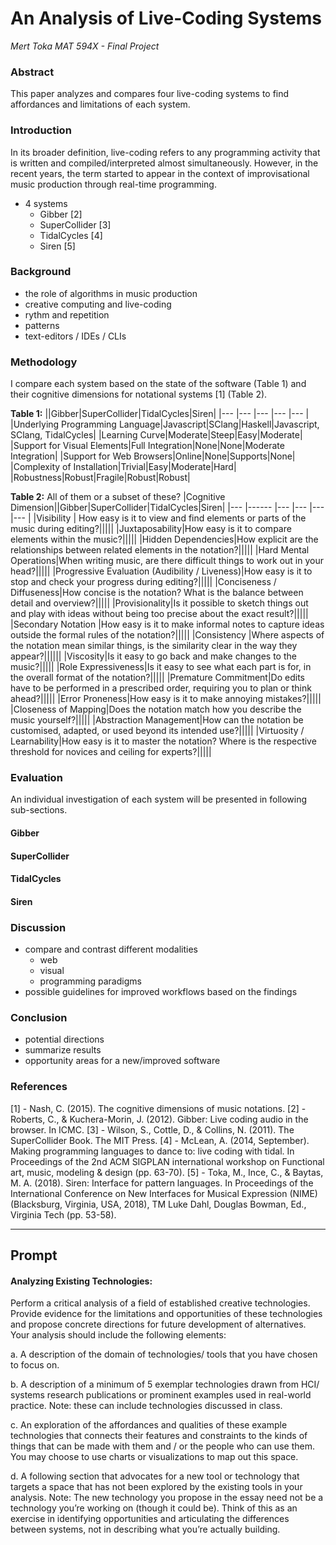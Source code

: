 # An Analysis of Live-Coding Systems
*Mert Toka*
*MAT 594X - Final Project*

### Abstract
This paper analyzes and compares four live-coding systems to find affordances and limitations of each system.   

### Introduction
In its broader definition, live-coding refers to any programming activity that is written and compiled/interpreted almost simultaneously. However, in the recent years, the term started to appear in the context of improvisational music production through real-time programming.     

- 4 systems
  - Gibber [2]
  - SuperCollider [3]
  - TidalCycles [4]
  - Siren [5]

### Background
- the role of algorithms in music production
- creative computing and live-coding 
- rythm and repetition
- patterns
- text-editors / IDEs / CLIs

### Methodology
I compare each system based on the state of the software (Table 1) and their cognitive dimensions for notational systems [1] (Table 2). 

**Table 1:**
||Gibber|SuperCollider|TidalCycles|Siren|
|--- |--- |--- |--- |--- |
|Underlying Programming Language|Javascript|SClang|Haskell|Javascript, SClang, TidalCycles|
|Learning Curve|Moderate|Steep|Easy|Moderate|
|Support for Visual Elements|Full Integration|None|None|Moderate Integration|
|Support for Web Browsers|Online|None|Supports|None|
|Complexity of Installation|Trivial|Easy|Moderate|Hard|
|Robustness|Robust|Fragile|Robust|Robust|

**Table 2:**
All of them or a subset of these? 
|Cognitive Dimension||Gibber|SuperCollider|TidalCycles|Siren|
|--- |------ |--- |--- |--- |--- |
|Visibility | How easy is it to view and find elements or parts of the music during editing?|||||
|Juxtaposability|How easy is it to compare elements within the music?|||||
|Hidden Dependencies|How explicit are the relationships between related elements in the notation?|||||
|Hard Mental Operations|When writing music, are there difficult things to work out in your head?|||||
|Progressive Evaluation (Audibility / Liveness)|How easy is it to stop and check your progress during editing?|||||
|Conciseness / Diffuseness|How concise is the notation? What is the balance between detail and overview?|||||
|Provisionality|Is it possible to sketch things out and play with ideas without being too precise about the exact result?|||||
|Secondary Notation |How easy is it to make informal notes to capture ideas outside the formal rules of the notation?|||||
|Consistency |Where aspects of the notation mean similar things, is the similarity clear in the way they appear?||||||
|Viscosity|Is it easy to go back and make changes to the music?|||||
|Role Expressiveness|Is it easy to see what each part is for, in the overall format of the notation?|||||
|Premature Commitment|Do edits have to be performed in a prescribed order, requiring you to plan or think ahead?|||||
|Error Proneness|How easy is it to make annoying mistakes?|||||
|Closeness of Mapping|Does the notation match how you describe the music yourself?|||||
|Abstraction Management|How can the notation be customised, adapted, or used beyond its intended use?|||||
|Virtuosity / Learnability|How easy is it to master the notation? Where is the respective threshold for novices and ceiling for experts?|||||

### Evaluation
An individual investigation of each system will be presented in following sub-sections.
#### Gibber

#### SuperCollider

#### TidalCycles

#### Siren


### Discussion
- compare and contrast different modalities 
  - web
  - visual
  - programming paradigms
- possible guidelines for improved workflows based on the findings

### Conclusion
- potential directions
- summarize results
- opportunity areas for a new/improved software

### References
[1] - Nash, C. (2015). The cognitive dimensions of music notations.
[2] - Roberts, C., & Kuchera-Morin, J. (2012). Gibber: Live coding audio in the browser. In ICMC.
[3] - Wilson, S., Cottle, D., & Collins, N. (2011). The SuperCollider Book. The MIT Press.
[4] - McLean, A. (2014, September). Making programming languages to dance to: live coding with tidal. In Proceedings of the 2nd ACM SIGPLAN international workshop on Functional art, music, modeling & design (pp. 63-70).
[5] - Toka, M., Ince, C., & Baytas, M. A. (2018). Siren: Interface for pattern languages. In Proceedings of the International Conference on New Interfaces for Musical Expression (NIME) (Blacksburg, Virginia, USA, 2018), TM Luke Dahl, Douglas Bowman, Ed., Virginia Tech (pp. 53-58).



___
## Prompt
#### Analyzing Existing Technologies: 

Perform a critical analysis of a field of established creative technologies. Provide evidence for the limitations and opportunities of these technologies and propose concrete directions for future development of alternatives. Your analysis should include the following elements: 

a. A description of the domain of technologies/ tools that you have chosen to focus on.

b. A description of a minimum of 5 exemplar technologies drawn from HCI/ systems research publications or prominent examples used in real-world practice. Note: these can include technologies discussed in class.

c. An exploration of the affordances and qualities of these example technologies that connects their features and constraints to the kinds of things that can be made with them and / or the people who can use them. You may choose to use charts or visualizations to map out this space.

d. A following section that advocates for a new tool or technology that targets a space that has not been explored by the existing tools in your analysis. Note: The new technology you propose in the essay need not be a technology you’re working on (though it could be). Think of this as an exercise in identifying opportunities and articulating the differences between systems, not in describing what you’re actually building.

